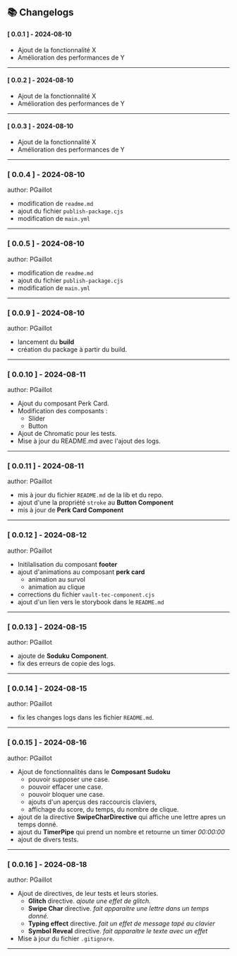 ## 📚 Changelogs

#### [ 0.0.1 ] - 2024-08-10
- Ajout de la fonctionnalité X
- Amélioration des performances de Y
---
#### [ 0.0.2 ] - 2024-08-10
- Ajout de la fonctionnalité X
- Amélioration des performances de Y
---
#### [ 0.0.3 ] - 2024-08-10
- Ajout de la fonctionnalité X
- Amélioration des performances de Y
---
### [ 0.0.4 ] - 2024-08-10
author: PGaillot 
- modification de `readme.md`
- ajout du fichier `publish-package.cjs`
- modification de `main.yml`
---
### [ 0.0.5 ] - 2024-08-10
author: PGaillot 
- modification de `readme.md`
- ajout du fichier `publish-package.cjs`
- modification de `main.yml`
---
### [ 0.0.9 ] - 2024-08-10
author: PGaillot 
- lancement du **build**
- création du package à partir du build.  
---
### [ 0.0.10 ] - 2024-08-11
author: PGaillot 
- Ajout du composant Perk Card.
- Modification des composants :
  - Slider
  - Button
- Ajout de Chromatic pour les tests.
- Mise à jour du README.md avec l'ajout des logs.
---
### [ 0.0.11 ] - 2024-08-11
author: PGaillot 
- mis à jour du fichier `README.md` de la lib et du repo.
- ajout d'une la propriété `stroke` au **Button Component**
- mis à jour de **Perk Card Component**
---
### [ 0.0.12 ] - 2024-08-12
author: PGaillot 
- Initilalisation du composant **footer**
- ajout d'animations au composant **perk card**
  - animation au survol 
  - animation au clique
-  corrections du fichier `vault-tec-component.cjs` 
- ajout d'un lien vers le storybook dans le `README.md`
---
### [ 0.0.13 ] - 2024-08-15
author: PGaillot 
- ajoute de **Soduku Component**.
- fix des erreurs de copie des logs.
---
### [ 0.0.14 ] - 2024-08-15
author: PGaillot 
- fix les changes logs dans les fichier `README.md`.
---
### [ 0.0.15 ] - 2024-08-16
author: PGaillot 
- Ajout de fonctionnalités dans le **Composant Sudoku** 
  - pouvoir supposer une case.
  - pouvoir effacer une case.
  - pouvoir  bloquer une case.
  - ajouts d'un aperçus des raccourcis claviers, 
  - affichage du score, du temps, du nombre de clique.
- ajout de la directive **SwipeCharDirective** qui affiche une lettre apres un temps donné.
- ajout du **TimerPipe** qui prend un nombre et retourne un timer _00:00:00_
- ajout de divers tests.
---
### [ 0.0.16 ] - 2024-08-18
author: PGaillot 
- Ajout de directives, de leur tests et leurs stories.
  - **Glitch** directive. _ajoute une effet de glitch._
  - **Swipe Char** directive. _fait apparaitre une lettre dans un temps donné._
  - **Typing effect** directive. _fait un effet de message tapé au clavier_
  - **Symbol Reveal** directive. _fait apparaitre le texte avec un effet_
- Mise à jour du fichier `.gitignore`.
---